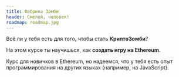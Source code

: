 ```yaml
---
title: Фабрика Зомби
header: Смелей, человек!
roadmap: roadmap.jpg
---
```


Всё ли у тебя есть для того, чтобы стать **КриптоЗомби**?

На этом курсе ты научишься, как **создать игру на Ethereum**.

Курс для новичков в Ethereum, но надеемся, что у тебя есть опыт программирования на других языках (например, на JavaScript).
